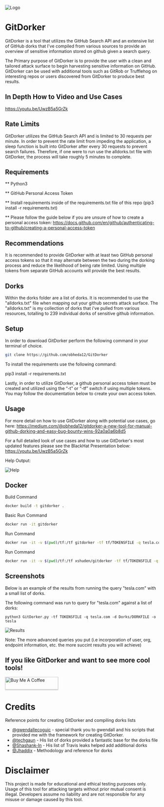 ![Logo](https://github.com/obheda12/GitDorker/blob/master/GitDorker.png)

# GitDorker
GitDorker is a tool that utilizes the GitHub Search API and an extensive list of GitHub dorks that I've compiled from various sources to provide an overview of sensitive information stored on github given a search query. 

The Primary purpose of GitDorker is to provide the user with a clean and tailored attack surface to begin harvesting sensitive information on GitHub. GitDorker can be used with additional tools such as GitRob or Trufflehog on interesting repos or users discovered from GitDorker to produce best results.

## In Depth How to Video and Use Cases
https://youtu.be/UwzB5a5GrZk

## Rate Limits
GitDorker utilizes the GitHub Search API and is limited to 30 requests per minute. In order to prevent the rate limit from impeding the application, a sleep function is built into GitDorker after every 30 requests to prevent search failures. Therefore, if one were to run use the alldorks.txt file with GitDorker, the process will take roughly 5 minutes to complete. 

## Requirements
** Python3

** GitHub Personal Access Token

** Install requirements inside of the requirements.txt file of this repo (pip3 install -r requirements.txt)

** Please follow the guide below if you are unsure of how to create a personal access token:
https://docs.github.com/en/github/authenticating-to-github/creating-a-personal-access-token

## Recommendations
It is recommended to provide GitDorker with at least two GitHub personal access tokens so that it may alternate between the two during the dorking process and reduce the likelihood of being rate limited. Using multiple tokens from separate GitHub accounts will provide the best results.

## Dorks
Within the dorks folder are a list of dorks. It is recommended to use the "alldorks.txt" file when mapping out your github secrets attack surface. The "alldorks.txt" is my collection of dorks that i've pulled from various resources, totalling to 239 individual dorks of sensitive github information.

## Setup
In order to download GitDorker perform the following command in your terminal of choice.

```bash
git clone https://github.com/obheda12/GitDorker
```

To install the requirements use the following command:

pip3 install -r requirements.txt

Lastly, in order to utilize GitDorker, a github personal access token must be created and utilized using the “-t” or “-tf” switch if using multiple tokens. You may follow the documentation below to create your own access token.

## Usage

For more detail on how to use GitDorker along with potential use cases, go here: https://medium.com/@obheda12/gitdorker-a-new-tool-for-manual-github-dorking-and-easy-bug-bounty-wins-92a0a0a6b8d5 

For a full detailed look of use cases and how to use GitDorker's most updated features please see the BlackHat Presentation below:
https://youtu.be/UwzB5a5GrZk

Help Output:

![Help](https://github.com/obheda12/GitDorker/blob/master/GitDorker%20Help.png)

## Docker

Build Command
```bash
docker build -t gitdorker .
```

Basic Run Command
```bash
docker run -it gitdorker
```

Run Command
```bash
docker run -it -v $(pwd)/tf:/tf gitdorker -tf tf/TOKENSFILE -q tesla.com -d dorks/DORKFILE -o tesla
```

Run Command
```bash
docker run -it -v $(pwd)/tf:/tf xshuden/gitdorker -tf tf/TOKENSFILE -q tesla.com -d dorks/DORKFILE -o tesla
```

## Screenshots
Below is an example of the results from running the query "tesla.com" with a small list of dorks.

The following command was run to query for "tesla.com" against a list of dorks:

`python3 GitDorker.py -tf TOKENSFILE -q tesla.com -d Dorks/DORKFILE -o tesla`

![Results](https://github.com/obheda12/GitDorker/blob/master/GitDorker%20Usage%20Example%20-%20Tesla.png)

Note: The more advanced queries you put (i.e incorporation of user, org, endpoint information, etc. the more succint results you will achieve)

## If you like GitDorker and want to see more cool tools!
<a href="https://www.buymeacoffee.com/obheda12" target="_blank"><img src="https://www.buymeacoffee.com/assets/img/custom_images/orange_img.png" alt="Buy Me A Coffee" style="height: 41px !important;width: 174px !important;box-shadow: 0px 3px 2px 0px rgba(190, 190, 190, 0.5) !important;-webkit-box-shadow: 0px 3px 2px 0px rgba(190, 190, 190, 0.5) !important;" ></a>

# Credits
Reference points for creating GitDorker and compiling dorks lists

- [@gwendallecoguic](https://github.com/gwen001) - special thank you to gwendall and his scripts that provided me with the framework for creating GitDorker.
- [@techgaun](https://github.com/techgaun) - His list of dorks provided a fantastic base for the dorks file
- [@Shashank-In](https://github.com/Shashank-In) - His list of Travis leaks helped add additional dorks
- [@Jhaddix](https://github.com/jhaddix) - Methodology and reference for dorks

# Disclaimer

This project is made for educational and ethical testing purposes only. Usage of this tool for attacking targets without prior mutual consent is illegal. Developers assume no liability and are not responsible for any misuse or damage caused by this tool.
